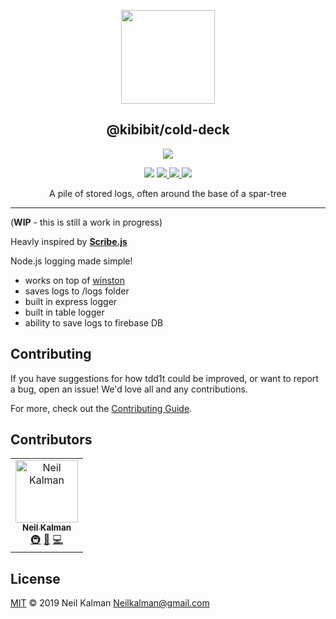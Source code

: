 <p align="center">
  <a href="https://github.com/Kibibit/bramch-it" target="blank"><img src="https://upload.wikimedia.org/wikipedia/commons/thumb/1/16/COLD_DECK_LOG_STORAGE_AT_OLYMPIA._THIS_METHOD_IS_PREFERABLE_TO_RAFTING_LOGS_ON_WATER_WHICH_CAUSES_WATER_DETERIORATION_-_NARA_-_552203.jpg/810px-COLD_DECK_LOG_STORAGE_AT_OLYMPIA._THIS_METHOD_IS_PREFERABLE_TO_RAFTING_LOGS_ON_WATER_WHICH_CAUSES_WATER_DETERIORATION_-_NARA_-_552203.jpg" width="150" ></a>
  <h2 align="center">
    @kibibit/cold-deck
  </h2>
</p>
<p align="center">
  <a href="https://www.npmjs.com/package/@kibibit/cold-deck"><img src="https://img.shields.io/npm/v/@kibibit/cold-deck/latest.svg?style=for-the-badge&logo=npm&color=CB3837"></a>
</p>
<p align="center">
  <a href="https://www.npmjs.com/package/@kibibit/cold-deck"><img src="https://img.shields.io/npm/v/@kibibit/cold-deck/next.svg?style=flat-square&logo=npm&color=CB3837"></a>
  <a href="https://travis-ci.org/Kibibit/cold-deck">
  <img src="https://travis-ci.org/Kibibit/cold-deck.svg?branch=master">
  </a>
  <a href="https://coveralls.io/github/Kibibit/cold-deck?branch=master">
  <img src="https://coveralls.io/repos/github/Kibibit/cold-deck/badge.svg?branch=master">
  </a>
  <a href="https://salt.bountysource.com/teams/kibibit"><img src="https://img.shields.io/endpoint.svg?url=https://monthly-salt.now.sh/kibibit&style=flat-square"></a>
</p>
<p align="center">
  A pile of stored logs, often around the base of a spar-tree
</p>
<hr>

(**WIP** - this is still a work in progress)

Heavly inspired by [**Scribe.js**]()

Node.js logging made simple!

- works on top of [winston]()
- saves logs to /logs folder
- built in express logger
- built in table logger
- ability to save logs to firebase DB

## Contributing

If you have suggestions for how tdd1t could be improved, or want to report a bug, open an issue! We'd love all and any contributions.

For more, check out the [Contributing Guide](CONTRIBUTING.md).

## Contributors

<!-- ALL-CONTRIBUTORS-LIST:START - Do not remove or modify this section -->
<!-- prettier-ignore -->
<table><tr><td align="center"><a href="https://github.com/Thatkookooguy"><img src="https://avatars0.githubusercontent.com/u/10427304?s=460&v=4" width="100px;" alt="Neil Kalman"/><br /><sub><b>Neil Kalman</b></sub></a><br /><a href="#infra-Thatkookooguy" title="Infrastructure (Hosting, Build-Tools, etc)">🚇</a> <a href="#design-Thatkookooguy" title="Design">🎨</a> <a href="https://github.com/kibibit/cold-deck/commits?author=Thatkookooguy" title="Code">💻</a></td></tr></table>

<!-- ALL-CONTRIBUTORS-LIST:END -->

## License

[MIT](LICENSE) © 2019 Neil Kalman <Neilkalman@gmail.com>
